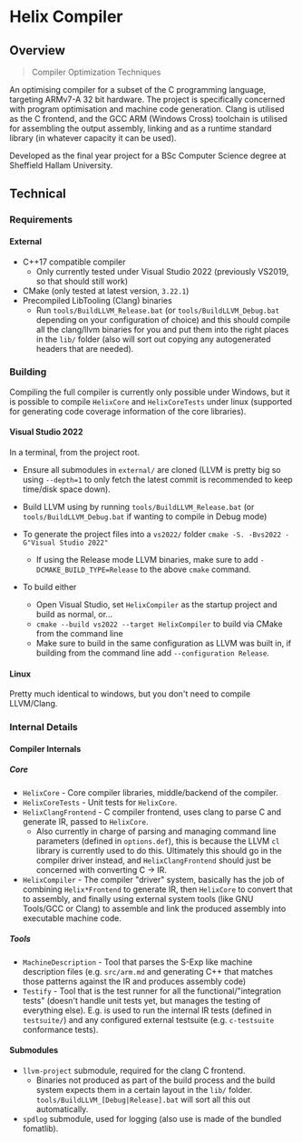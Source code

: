 # Helix Compiler
## Overview
> Compiler Optimization Techniques

An optimising compiler for a subset of the C programming language, targeting ARMv7-A 32 bit hardware. The project is specifically concerned with program optimisation and machine code generation. Clang is utilised as the C frontend, and the GCC ARM (Windows Cross) toolchain is utilised for assembling the output assembly, linking and as a runtime standard library (in whatever capacity it can be used).

Developed as the final year project for a BSc Computer Science degree at Sheffield Hallam University.

## Technical
### Requirements

#### External

 - C++17 compatible compiler
    - Only currently tested under Visual Studio 2022 (previously VS2019, so that should still work)
 - CMake (only tested at latest version, `3.22.1`)
 - Precompiled LibTooling (Clang) binaries
    - Run `tools/BuildLLVM_Release.bat` (or `tools/BuildLLVM_Debug.bat` depending on your configuration of choice)
      and this should compile all the clang/llvm binaries for you and put them into the right places
      in the `lib/` folder (also will sort out copying any autogenerated headers that are needed).


### Building

Compiling the full compiler is currently only possible under Windows, but it is possible
to compile `HelixCore` and `HelixCoreTests` under linux (supported for generating code coverage
information of the core libraries).

#### Visual Studio 2022

In a terminal, from the project root.

- Ensure all submodules in `external/` are cloned (LLVM is pretty big so using `--depth=1` to only
  fetch the latest commit is recommended to keep time/disk space down).

- Build LLVM using by running `tools/BuildLLVM_Release.bat` (or `tools/BuildLLVM_Debug.bat` if wanting
  to compile in Debug mode)

- To generate the project files into a `vs2022/` folder `cmake -S. -Bvs2022 -G"Visual Studio 2022"`
  - If using the Release mode LLVM binaries, make sure to add `-DCMAKE_BUILD_TYPE=Release` to the above `cmake`
    command.

- To build either
  - Open Visual Studio, set `HelixCompiler` as the startup project and build as normal, or...
  - `cmake --build vs2022 --target HelixCompiler` to build via CMake from the command line
  - Make sure to build in the same configuration as LLVM was built in, if building from the command line
    add `--configuration Release`.

#### Linux

Pretty much identical to windows, but you don't need to compile LLVM/Clang.

### Internal Details

#### Compiler Internals 

##### Core

- `HelixCore` - Core compiler libraries, middle/backend of the compiler.
- `HelixCoreTests` - Unit tests for `HelixCore`.
- `HelixClangFrontend` - C compiler frontend, uses clang to parse C and generate IR, passed to `HelixCore`.
  - Also currently in charge of parsing and managing command line parameters (defined in `options.def`), this
    is because the LLVM `cl` library is currently used to do this. Ultimately this should go in the compiler
    driver instead, and `HelixClangFrontend` should just be concerned with converting C -> IR.
- `HelixCompiler` - The compiler "driver" system, basically has the job of combining `Helix*Frontend` to generate
   IR, then `HelixCore` to convert that to assembly, and finally using external system tools (like GNU Tools/GCC or Clang)
   to assemble and link the produced assembly into executable machine code.

##### Tools
 - `MachineDescription` - Tool that parses the S-Exp like machine description files (e.g. `src/arm.md` and generating
   C++ that matches those patterns against the IR and produces assembly code)
 - `Testify` - Tool that is the test runner for all the functional/"integration tests" (doesn't handle unit tests yet,
   but manages the testing of everything else). E.g. is used to run the internal IR tests (defined in `testsuite/`)
   and any configured external testsuite (e.g. `c-testsuite` conformance tests).

#### Submodules

- `llvm-project` submodule, required for the clang C frontend.
  - Binaries not produced as part of the build process and the build system expects them in a certain layout
    in the `lib/` folder. `tools/BuildLLVM_[Debug|Release].bat` will sort all this out automatically.
- `spdlog` submodule, used for logging (also use is made of the bundled fomatlib).
